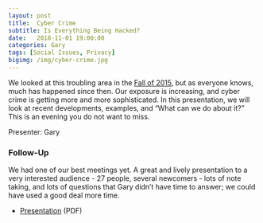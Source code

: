 ```yaml
---
layout: post
title:  Cyber Crime
subtitle: Is Everything Being Hacked?
date:   2018-11-01 19:00:00
categories: Gary
tags: [Social Issues, Privacy]
bigimg: /img/cyber-crime.jpg
---
```


We looked at this troubling area in the [Fall of 2015](http://bigideasforum.info/2015/10/02/cyber-crime/), but as everyone knows, much has happened since then. Our exposure is increasing, and cyber crime is getting more and more sophisticated. In this  presentation, we will look at recent developments, examples, and “What can we do about it?” This is an evening you do not want to miss. 

Presenter: Gary

### Follow-Up

We had one of our best meetings yet. A great and lively presentation to a very interested audience - 27 people, several newcomers - lots of note taking, and lots of questions that Gary didn’t have time to answer; we could have used a good deal more time. 

* [Presentation](/assets/present/2018/cyber-crime-ii.pdf) (PDF)